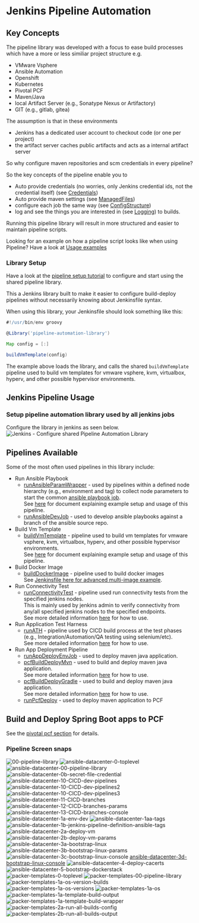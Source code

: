 
# Jenkins Pipeline Automation

## Key Concepts

The pipeline library was developed with a focus to ease build processes which have a more or less similiar project structure e.g.
* VMware Vsphere
* Ansible Automation
* Openshift
* Kubernetes
* Pivotal PCF
* Maven/Java
* local Artifact Server (e.g., Sonatype Nexus or Artifactory)
* GIT (e.g., gitlab, gitea)

The assumption is that in these environments

* Jenkins has a dedicated user account to checkout code (or one per project)
* the artifact server caches public artifacts and acts as a internal artifact server

So why configure maven repositories and scm credentials in every pipeline?

So the key concepts of the pipeline enable you to
* Auto provide credentials (no worries, only Jenkins credential ids, not the credential itself) (see [Credentials](docs/credentials.md))
* Auto provide maven settings (see [ManagedFiles](docs/managed-files.md))
* configure each job the same way (see [ConfigStructure](docs/config-structure.md))
* log and see the things you are interested in (see [Logging](docs/logging.md)) to builds.

Running this pipeline library will result in more structured and easier to maintain pipeline scripts.

Looking for an example on how a pipeline script looks like when using Pipeline? Have a look at [Usage examples](docs/pcfBuildDeployMvn.md)

### Library Setup

Have a look at the [pipeline setup tutorial](./docs/tutorial-setup-library.md) to configure and start using the shared pipeline library.

This a Jenkins library built to make it easier to configure build-deploy pipelines without necessarily knowing about Jenkinsfile syntax.

When using this library, your Jenkinsfile should look something like this:

```groovy
#!/usr/bin/env groovy

@Library('pipeline-automation-library')

Map config = [:]

buildVmTemplate(config)

```

The example above loads the library, and calls the shared `buildVmTemplate` pipeline used to build vm templates for vmware vsphere, kvm, virtualbox, hyperv, and other possible hypervisor environments.


## Jenkins Pipeline Usage

### Setup pipeline automation library used by all jenkins jobs
Configure the library in jenkins as seen below.
![Jenkins - Configure shared Pipeline Automation Library](./docs/screenshots/00-pipeline-library.png)

## Pipelines Available

Some of the most often used pipelines in this library include:

* Run Ansible Playbook
  * [runAnsibleParamWrapper](./vars/runAnsibleParamWrapper.groovy) - used by pipelines within a defined node hierarchy (e.g., environment and tag) to collect node parameters to start the common [ansible playbook job](./vars/runAnsiblePlaybook.groovy).<br>
    See [here](https://github.com/lj020326/ansible-datacenter/blob/main/README.md) for document explaining example setup and usage of this pipeline.<br>
  * [runAnsibleDevJob](./vars/runAnsibleDevJob.groovy) - used to develop ansible playbooks against a branch of the ansible source repo.
* Build Vm Template
  * [buildVmTemplate](./vars/buildVmTemplate.groovy) - pipeline used to build vm templates for vmware vsphere, kvm, virtualbox, hyperv, and other possible hypervisor environments.<br>
    See [here](https://github.com/lj020326/packer-templates/blob/main/README.md) for document explaining example setup and usage of this pipeline.
* Build Docker Image
  * [buildDockerImage](./vars/buildDockerImage.groovy) - pipeline used to build docker images<br>
    See [Jenkinsfile here for advanced multi-image example](https://github.com/lj020326/jenkins-docker-agent/blob/master/Jenkinsfile).
* Run Connectivity Test 
  * [runConnectivityTest](./vars/runConnectivityTest.groovy) - pipeline used run connectivity tests from the specified jenkins nodes.<br>
    This is mainly used by jenkins admin to verify connectivity from any/all specified jenkins nodes to the specified endpoints.<br>
    See more detailed information [here](./docs/runConnectivityTest.md) for how to use.
* Run Application Test Harness 
  * [runATH](./vars/runATH.groovy) - pipeline used by CICD build process at the test phases (e.g., Integration/Automation/QA testing using selenium/etc).<br>
    See more detailed information [here](./docs/runATH.md) for how to use.
* Run App Deployment Pipeline
  * [runAppDeployEnvJob](./vars/runAppDeployEnvJob.groovy) - used to deploy maven java application.
  * [pcfBuildDeployMvn](./vars/pcfBuildDeployMvn.groovy) - used to build and deploy maven java application.<br>
    See more detailed information [here](./docs/pcfBuildDeployMvn.md) for how to use.
  * [pcfBuildDeployGradle](./vars/pcfBuildDeployGradle.groovy) - used to build and deploy maven java application.<br>
    See more detailed information [here](./docs/pcfBuildDeployGradle.md) for how to use.
  * [runPcfDeploy](./vars/runPcfDeploy.groovy) - used to deploy maven application to PCF 

## Build and Deploy Spring Boot apps to PCF

See the [pivotal pcf section](./docs/pivotal-pcf.md) for details.


### Pipeline Screen snaps
![00-pipeline-library](./docs/screenshots/00-pipeline-library.png)
![ansible-datacenter-0-toplevel](./docs/screenshots/ansible-datacenter-0-toplevel.png)
![ansible-datacenter-00-pipeline-library](./docs/screenshots/ansible-datacenter-00-pipeline-library.png)
![ansible-datacenter-0b-secret-file-credential](./docs/screenshots/ansible-datacenter-0b-secret-file-credential.png)
![ansible-datacenter-10-CICD-dev-pipelines](./docs/screenshots/ansible-datacenter-10-CICD-dev-pipelines.png)
![ansible-datacenter-10-CICD-dev-pipelines2](./docs/screenshots/ansible-datacenter-10-CICD-dev-pipelines2.png)
![ansible-datacenter-10-CICD-dev-pipelines3](./docs/screenshots/ansible-datacenter-10-CICD-dev-pipelines3.png)
![ansible-datacenter-11-CICD-branches](./docs/screenshots/ansible-datacenter-11-CICD-branches.png)
![ansible-datacenter-12-CICD-branches-params](./docs/screenshots/ansible-datacenter-12-CICD-branches-params.png)
![ansible-datacenter-13-CICD-branches-console](./docs/screenshots/ansible-datacenter-13-CICD-branches-console.png)
![ansible-datacenter-1a-env-dev](./docs/screenshots/ansible-datacenter-1a-env-dev.png)
![ansible-datacenter-1aa-tags](./docs/screenshots/ansible-datacenter-1aa-tags.png)
![ansible-datacenter-1b-jenkins-pipeline-definition-ansible-tags](./docs/screenshots/ansible-datacenter-1b-jenkins-pipeline-definition-ansible-tags.png)
![ansible-datacenter-2a-deploy-vm](./docs/screenshots/ansible-datacenter-2a-deploy-vm.png)
![ansible-datacenter-2b-deploy-vm-params](./docs/screenshots/ansible-datacenter-2b-deploy-vm-params.png)
![ansible-datacenter-3a-bootstrap-linux](./docs/screenshots/ansible-datacenter-3a-bootstrap-linux.png)
![ansible-datacenter-3b-bootstrap-linux-params](./docs/screenshots/ansible-datacenter-3b-bootstrap-linux-params.png)
![ansible-datacenter-3c-bootstrap-linux-console](./docs/screenshots/ansible-datacenter-3c-bootstrap-linux-console.png)
[ansible-datacenter-3d-bootstrap-linux-console](./docs/screenshots/ansible-datacenter-3d-bootstrap-linux-console.md)
![ansible-datacenter-4-deploy-cacerts](./docs/screenshots/ansible-datacenter-4-deploy-cacerts.png)
![ansible-datacenter-5-bootstrap-dockerstack](./docs/screenshots/ansible-datacenter-5-bootstrap-dockerstack.png)
![packer-templates-0-toplevel](./docs/screenshots/packer-templates-0-toplevel.png)
![packer-templates-00-pipeline-library](./docs/screenshots/packer-templates-00-pipeline-library.png)
![packer-templates-1a-os-version-builds](./docs/screenshots/packer-templates-1a-os-version-builds.png)
![packer-templates-1a-os-versions](./docs/screenshots/packer-templates-1a-os-versions.png)
![packer-templates-1a-os](./docs/screenshots/packer-templates-1a-os.png)
![packer-templates-1a-template-build-output](./docs/screenshots/packer-templates-1a-template-build-output.png)
![packer-templates-1a-template-build-wrapper](./docs/screenshots/packer-templates-1a-template-build-wrapper.png)
![packer-templates-2a-run-all-builds-config](./docs/screenshots/packer-templates-2a-run-all-builds-config.png)
![packer-templates-2b-run-all-builds-output](./docs/screenshots/packer-templates-2b-run-all-builds-output.png)

